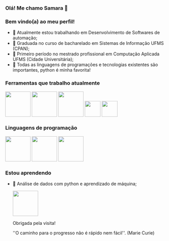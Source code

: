 ### Olá! Me chamo Samara 👋

### Bem vindo(a) ao meu perfil!

- 🔭 Atualmente estou trabalhando em Desenvolvimento de Softwares de automação;
- :book: Graduada no curso de bacharelado em Sistemas de Informação UFMS (CPAN);
- 📖 Primeiro período no mestrado profissional em Computação Aplicada UFMS (Cidade Universitária);
- :checkered_flag: Todas as linguagens de programações e tecnologias existentes são importantes, python é minha favorita!


### Ferramentas que trabalho atualmente
<div>
 <img src="https://cdn.jsdelivr.net/gh/devicons/devicon/icons/git/git-original-wordmark.svg" height = 80 width = 80 />
 <img src="https://cdn.jsdelivr.net/gh/devicons/devicon/icons/pycharm/pycharm-original-wordmark.svg" height = 80 width = 80 />
  <img src="https://cdn.jsdelivr.net/gh/devicons/devicon/icons/intellij/intellij-original-wordmark.svg" height = 80 width = 80/>  
   <img src="https://cdn.jsdelivr.net/gh/devicons/devicon/icons/vscode/vscode-original-wordmark.svg" height = 50 width = 50/>
    <img src="https://cdn.jsdelivr.net/gh/devicons/devicon/icons/mysql/mysql-original-wordmark.svg" height = 50 width = 50/>
    
 </div>
 
 ### Linguagens de programação 
<div>
   <img src="https://cdn.jsdelivr.net/gh/devicons/devicon/icons/python/python-original-wordmark.svg" height = 80 width = 80 /> 
    <img src="https://cdn.jsdelivr.net/gh/devicons/devicon/icons/java/java-original-wordmark.svg" height = 80 width = 80 />
     <img src="https://cdn.jsdelivr.net/gh/devicons/devicon/icons/javascript/javascript-original.svg" height = 80 width = 80/>     
    
 </div>
 
 ### Estou aprendendo
- :rocket: Análise de dados com python e aprendizado de máquina;

  <img src="https://cdn.jsdelivr.net/gh/devicons/devicon/icons/tensorflow/tensorflow-original-wordmark.svg" height = 80 width = 80 />
  
  Obrigada pela visita!
  
  ''O caminho para o progresso não é rápido nem fácil''. (Marie Curie)
  
